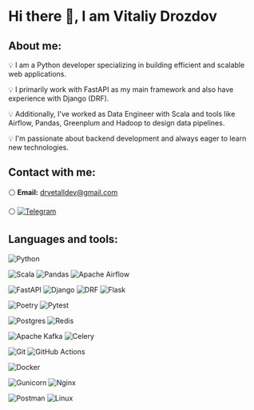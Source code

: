 <h1 align="left">Hi there 👋, I am Vitaliy Drozdov</h1>

<h2 align="left">About me:</h2>

💡 I am a Python developer specializing in building efficient and scalable web applications.

💡 I primarily work with FastAPI as my main framework and also have experience with Django (DRF). 

💡 Additionally, I've worked as Data Engineer with Scala and tools like Airflow, Pandas, Greenplum and Hadoop to design data pipelines.

💡 I'm passionate about backend development and always eager to learn new technologies.

<div id="socials" align="left">
<h2 align="left">Contact with me:</h2>

⚪ **Email:** drvetalldev@gmail.com

⚪ 
  <a href="https://t.me/drvetall">
    <img src="https://img.shields.io/badge/Telegram-blue?style=for-the-badge&logo=telegram&logoColor=white" alt="Telegram"/>
  </a>
</div>

<h2 align="left">Languages and tools:</h2>


![Python](https://img.shields.io/badge/python-3670A0?style=for-the-badge&logo=python&logoColor=ffdd54)

![Scala](https://img.shields.io/badge/scala-%23DC322F.svg?style=for-the-badge&logo=scala&logoColor=white)
![Pandas](https://img.shields.io/badge/pandas-%23150458.svg?style=for-the-badge&logo=pandas&logoColor=white)
![Apache Airflow](https://img.shields.io/badge/Apache%20Airflow-017CEE?style=for-the-badge&logo=Apache%20Airflow&logoColor=white)

![FastAPI](https://img.shields.io/badge/FastAPI-005571?style=for-the-badge&logo=fastapi)
![Django](https://img.shields.io/badge/django-%23092E20.svg?style=for-the-badge&logo=django&logoColor=white)
![DRF](https://img.shields.io/badge/DJANGO-REST-ff1709?style=for-the-badge&logo=django&logoColor=white&color=ff1709&labelColor=gray)
![Flask](https://img.shields.io/badge/flask-%23000.svg?style=for-the-badge&logo=flask&logoColor=white)

![Poetry](https://img.shields.io/badge/Poetry-%233B82F6.svg?style=for-the-badge&logo=poetry&logoColor=0B3D8D)
![Pytest](https://img.shields.io/badge/pytest-%23ffffff.svg?style=for-the-badge&logo=pytest&logoColor=2f9fe3)

![Postgres](https://img.shields.io/badge/postgres-%23316192.svg?style=for-the-badge&logo=postgresql&logoColor=white)
![Redis](https://img.shields.io/badge/redis-%23DD0031.svg?style=for-the-badge&logo=redis&logoColor=white)

![Apache Kafka](https://img.shields.io/badge/Apache%20Kafka-000?style=for-the-badge&logo=apachekafka)
![Celery](https://img.shields.io/badge/celery-%23a9cc54.svg?style=for-the-badge&logo=celery&logoColor=ddf4a4)

![Git](https://img.shields.io/badge/git-%23F05033.svg?style=for-the-badge&logo=git&logoColor=white)
![GitHub Actions](https://img.shields.io/badge/github_action-g?style=for-the-badge&logo=github%20actions&logoColor=blue&labelColor=white&color=white)

![Docker](https://img.shields.io/badge/docker-%230db7ed.svg?style=for-the-badge&logo=docker&logoColor=white)

![Gunicorn](https://img.shields.io/badge/gunicorn-%298729.svg?style=for-the-badge&logo=gunicorn&logoColor=white)
![Nginx](https://img.shields.io/badge/nginx-%23009639.svg?style=for-the-badge&logo=nginx&logoColor=white)


![Postman](https://img.shields.io/badge/Postman-FF6C37?style=for-the-badge&logo=postman&logoColor=white)
![Linux](https://img.shields.io/badge/Linux-FCC624?style=for-the-badge&logo=linux&logoColor=black)
